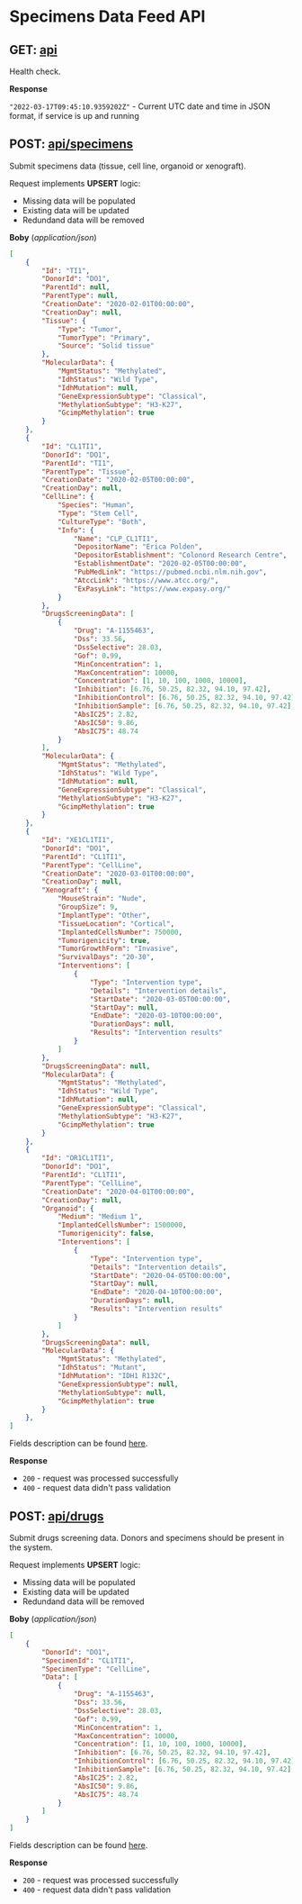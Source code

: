 # Specimens Data Feed API

## GET: [api](http://localhost:5102/api)

Health check.


**Response**

`"2022-03-17T09:45:10.9359202Z"` - Current UTC date and time in JSON format, if service is up and running


## POST: [api/specimens](http://localhost:5102/api/specimens)

Submit specimens data (tissue, cell line, organoid or xenograft).

Request implements **UPSERT** logic:
- Missing data will be populated
- Existing data will be updated
- Redundand data will be removed

**Boby** (_application/json_)
```json
[
    {
        "Id": "TI1",
        "DonorId": "DO1",
        "ParentId": null,
        "ParentType": null,
        "CreationDate": "2020-02-01T00:00:00",
        "CreationDay": null,
        "Tissue": {
            "Type": "Tumor",
            "TumorType": "Primary",
            "Source": "Solid tissue"
        },
        "MolecularData": {
            "MgmtStatus": "Methylated",
            "IdhStatus": "Wild Type",
            "IdhMutation": null,
            "GeneExpressionSubtype": "Classical",
            "MethylationSubtype": "H3-K27",
            "GcimpMethylation": true
        }
    },
    {
        "Id": "CL1TI1",
        "DonorId": "DO1",
        "ParentId": "TI1",
        "ParentType": "Tissue",
        "CreationDate": "2020-02-05T00:00:00",
        "CreationDay": null,
        "CellLine": {
            "Species": "Human",
            "Type": "Stem Cell",
            "CultureType": "Both",
            "Info": {
                "Name": "CLP_CL1TI1",
                "DepositorName": "Erica Polden",
                "DepositorEstablishment": "Colonord Research Centre",
                "EstablishmentDate": "2020-02-05T00:00:00",
                "PubMedLink": "https://pubmed.ncbi.nlm.nih.gov",
                "AtccLink": "https://www.atcc.org/",
                "ExPasyLink": "https://www.expasy.org/"
            }
        },
        "DrugsScreeningData": [
            {
                "Drug": "A-1155463",
                "Dss": 33.56,
                "DssSelective": 28.03,
                "Gof": 0.99,
                "MinConcentration": 1,
                "MaxConcentration": 10000,
                "Concentration": [1, 10, 100, 1000, 10000],
                "Inhibition": [6.76, 50.25, 82.32, 94.10, 97.42],
                "InhibitionControl": [6.76, 50.25, 82.32, 94.10, 97.42],
                "InhibitionSample": [6.76, 50.25, 82.32, 94.10, 97.42],
                "AbsIC25": 2.82,
                "AbsIC50": 9.86,
                "AbsIC75": 48.74
            }
        ],
        "MolecularData": {
            "MgmtStatus": "Methylated",
            "IdhStatus": "Wild Type",
            "IdhMutation": null,
            "GeneExpressionSubtype": "Classical",
            "MethylationSubtype": "H3-K27",
            "GcimpMethylation": true
        }
    },
    {
        "Id": "XE1CL1TI1",
        "DonorId": "DO1",
        "ParentId": "CL1TI1",
        "ParentType": "CellLine",
        "CreationDate": "2020-03-01T00:00:00",
        "CreationDay": null,
        "Xenograft": {
            "MouseStrain": "Nude",
            "GroupSize": 9,
            "ImplantType": "Other",
            "TissueLocation": "Cortical",
            "ImplantedCellsNumber": 750000,
            "Tumorigenicity": true,
            "TumorGrowthForm": "Invasive",
            "SurvivalDays": "20-30",
            "Interventions": [
                {
                    "Type": "Intervention type",
                    "Details": "Intervention details",
                    "StartDate": "2020-03-05T00:00:00",
                    "StartDay": null,
                    "EndDate": "2020-03-10T00:00:00",
                    "DurationDays": null,
                    "Results": "Intervention results"
                }
            ]
        },
        "DrugsScreeningData": null,
        "MolecularData": {
            "MgmtStatus": "Methylated",
            "IdhStatus": "Wild Type",
            "IdhMutation": null,
            "GeneExpressionSubtype": "Classical",
            "MethylationSubtype": "H3-K27",
            "GcimpMethylation": true
        }
    },
    {
        "Id": "OR1CL1TI1",
        "DonorId": "DO1",
        "ParentId": "CL1TI1",
        "ParentType": "CellLine",
        "CreationDate": "2020-04-01T00:00:00",
        "CreationDay": null,
        "Organoid": {
            "Medium": "Medium 1",
            "ImplantedCellsNumber": 1500000,
            "Tumorigenicity": false,
            "Interventions": [
                {
                    "Type": "Intervention type",
                    "Details": "Intervention details",
                    "StartDate": "2020-04-05T00:00:00",
                    "StartDay": null,
                    "EndDate": "2020-04-10T00:00:00",
                    "DurationDays": null,
                    "Results": "Intervention results"
                }
            ]
        },
        "DrugsScreeningData": null,
        "MolecularData": {
            "MgmtStatus": "Methylated",
            "IdhStatus": "Mutant",
            "IdhMutation": "IDH1 R132C",
            "GeneExpressionSubtype": null,
            "MethylationSubtype": null,
            "GcimpMethylation": true
        }
    },
]
```
Fields description can be found [here](https://github.com/dkfz-unite/unite-specimens-feed/blob/main/Docs/api-models-specimens.md).

**Response**
- `200` - request was processed successfully
- `400` - request data didn't pass validation

## POST: [api/drugs](http://localhost:5102/api/drugs)

Submit drugs screening data. Donors and specimens should be present in the system.

Request implements **UPSERT** logic:
- Missing data will be populated
- Existing data will be updated
- Redundand data will be removed

**Boby** (_application/json_)
```json
[
    {
        "DonorId": "DO1",
        "SpecimenId": "CL1TI1",
        "SpecimenType": "CellLine",
        "Data": [
            {
                "Drug": "A-1155463",
                "Dss": 33.56,
                "DssSelective": 28.03,
                "Gof": 0.99,
                "MinConcentration": 1,
                "MaxConcentration": 10000,
                "Concentration": [1, 10, 100, 1000, 10000],
                "Inhibition": [6.76, 50.25, 82.32, 94.10, 97.42],
                "InhibitionControl": [6.76, 50.25, 82.32, 94.10, 97.42],
                "InhibitionSample": [6.76, 50.25, 82.32, 94.10, 97.42],
                "AbsIC25": 2.82,
                "AbsIC50": 9.86,
                "AbsIC75": 48.74
            }
        ]
    }
]
```
Fields description can be found [here](https://github.com/dkfz-unite/unite-specimens-feed/blob/main/Docs/api-models-drugs.md).

**Response**
- `200` - request was processed successfully
- `400` - request data didn't pass validation
